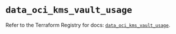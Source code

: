 # `data_oci_kms_vault_usage`

Refer to the Terraform Registry for docs: [`data_oci_kms_vault_usage`](https://registry.terraform.io/providers/oracle/oci/7.19.0/docs/data-sources/kms_vault_usage).
